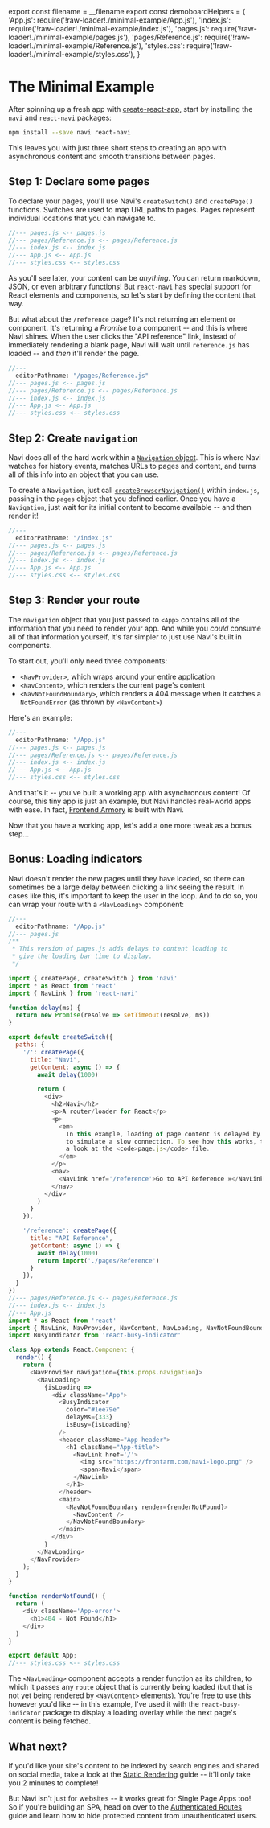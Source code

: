 export const filename = __filename
export const demoboardHelpers = {
  'App.js': require('!raw-loader!./minimal-example/App.js'),
  'index.js': require('!raw-loader!./minimal-example/index.js'),
  'pages.js': require('!raw-loader!./minimal-example/pages.js'),
  'pages/Reference.js': require('!raw-loader!./minimal-example/Reference.js'),
  'styles.css': require('!raw-loader!./minimal-example/styles.css'),
}

The Minimal Example
===================

After spinning up a fresh app with [create-react-app](https://github.com/facebook/create-react-app), start by installing the `navi` and `react-navi` packages:

```bash
npm install --save navi react-navi
```

This leaves you with just three short steps to creating an app with asynchronous content and smooth transitions between pages.


Step 1: Declare some pages
--------------------------

To declare your pages, you'll use Navi's `createSwitch()` and `createPage()` functions. Switches are used to map URL paths to pages. Pages represent individual locations that you can navigate to.

```js
//--- pages.js <-- pages.js
//--- pages/Reference.js <-- pages/Reference.js
//--- index.js <-- index.js
//--- App.js <-- App.js
//--- styles.css <-- styles.css
```

As you'll see later, your content can be *anything*. You can return markdown, JSON, or even arbitrary functions! But `react-navi` has special support for React elements and components, so let's start by defining the content that way.

But what about the `/reference` page? It's not returning an element or component. It's returning a *Promise* to a component -- and this is where Navi shines. When the user clicks the "API reference" link, instead of immediately rendering a blank page, Navi will wait until `reference.js` has loaded --  and *then* it'll render the page.

```js
//---
  editorPathname: "/pages/Reference.js"
//--- pages.js <-- pages.js
//--- pages/Reference.js <-- pages/Reference.js
//--- index.js <-- index.js
//--- App.js <-- App.js
//--- styles.css <-- styles.css
```

Step 2: Create `navigation`
---------------------------

Navi does all of the hard work within a [`Navigation` object](../../reference/navigation/). This is where Navi watches for history events, matches URLs to pages and content, and turns all of this info into an object that you can use.

To create a `Navigation`, just call [`createBrowserNavigation()`](../../reference/navigation/#createbrowsernavigation) within `index.js`, passing in the `pages` object that you defined earlier. Once you have a `Navigation`, just wait for its initial content to become available -- and then render it!

```js
//---
  editorPathname: "/index.js"
//--- pages.js <-- pages.js
//--- pages/Reference.js <-- pages/Reference.js
//--- index.js <-- index.js
//--- App.js <-- App.js
//--- styles.css <-- styles.css
```


Step 3: Render your route
-------------------------

The `navigation` object that you just passed to `<App>` contains all of the information that you need to render your app. And while you *could* consume all of that information yourself, it's far simpler to just use Navi's built in components.

To start out, you'll only need three components:

- `<NavProvider>`, which wraps around your entire application
- `<NavContent>`, which renders the current page's content
- `<NavNotFoundBoundary>`, which renders a 404 message when it catches a `NotFoundError` (as thrown by `<NavContent>`)

Here's an example:

```js
//---
  editorPathname: "/App.js"
//--- pages.js <-- pages.js
//--- pages/Reference.js <-- pages/Reference.js
//--- index.js <-- index.js
//--- App.js <-- App.js
//--- styles.css <-- styles.css
```

And that's it -- you've built a working app with asynchronous content! Of course, this tiny app is just an example, but Navi handles real-world apps with ease. In fact, [Frontend Armory](https://frontarm.com) is built with Navi.

Now that you have a working app, let's add a one more tweak as a bonus step...


Bonus: Loading indicators
-------------------------

Navi doesn't render the new pages until they have loaded, so there can sometimes be a large delay between clicking a link seeing the result. In cases like this, it's important to keep the user in the loop. And to do so, you can wrap your route with a `<NavLoading>` component:

```js
//---
  editorPathname: "/App.js"
//--- pages.js
/**
 * This version of pages.js adds delays to content loading to
 * give the loading bar time to display.
 */

import { createPage, createSwitch } from 'navi'
import * as React from 'react'
import { NavLink } from 'react-navi'

function delay(ms) {
  return new Promise(resolve => setTimeout(resolve, ms))
}

export default createSwitch({
  paths: {
    '/': createPage({
      title: "Navi",
      getContent: async () => {
        await delay(1000)

        return (
          <div>
            <h2>Navi</h2>
            <p>A router/loader for React</p>
            <p>
              <em>
                In this example, loading of page content is delayed by 1s{' '}
                to simulate a slow connection. To see how this works, take{' '}
                a look at the <code>page.js</code> file.
              </em>
            </p>
            <nav>
              <NavLink href='/reference'>Go to API Reference »</NavLink>
            </nav>
          </div>
        )
      }
    }),

    '/reference': createPage({
      title: "API Reference",
      getContent: async () => {
        await delay(1000)
        return import('./pages/Reference')
      }
    }),
  }
})
//--- pages/Reference.js <-- pages/Reference.js
//--- index.js <-- index.js
//--- App.js
import * as React from 'react'
import { NavLink, NavProvider, NavContent, NavLoading, NavNotFoundBoundary } from 'react-navi'
import BusyIndicator from 'react-busy-indicator'

class App extends React.Component {
  render() {
    return (
      <NavProvider navigation={this.props.navigation}>
        <NavLoading>
          {isLoading =>
            <div className="App">
              <BusyIndicator
                color="#1ee79e"
                delayMs={333}
                isBusy={isLoading}
              />
              <header className="App-header">
                <h1 className="App-title">
                  <NavLink href='/'>
                    <img src="https://frontarm.com/navi-logo.png" />
                    <span>Navi</span>
                  </NavLink>
                </h1>
              </header>
              <main>
                <NavNotFoundBoundary render={renderNotFound}>
                  <NavContent />
                </NavNotFoundBoundary>
              </main>
            </div>
          }
        </NavLoading>
      </NavProvider>
    );
  }
}

function renderNotFound() {
  return (
    <div className='App-error'>
      <h1>404 - Not Found</h1>
    </div>
  )
} 

export default App;
//--- styles.css <-- styles.css
```

The `<NavLoading>` component accepts a render function as its children, to which it passes any `route` object that is currently being loaded (but that is not yet being rendered by `<NavContent>` elements). You're free to use this however you'd like -- in this example, I've used it with the `react-busy-indicator` package to display a loading overlay while the next page's content is being fetched.


What next?
----------

If you'd like your site's content to be indexed by search engines and shared on social media, take a look at the [Static Rendering](../static-rendering) guide -- it'll only take you 2 minutes to complete!

But Navi isn't just for websites -- it works great for Single Page Apps too! So if you're building an SPA, head on over to the [Authenticated Routes](../authenticated-routes/) guide and learn how to hide protected content from unauthenticated users.